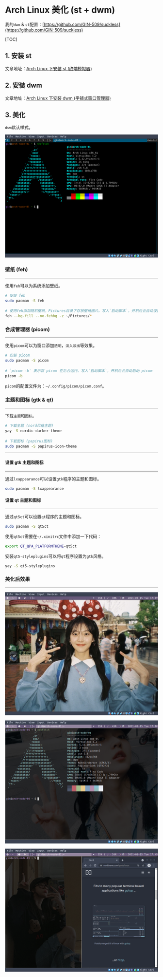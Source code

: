 # Arch Linux 美化 (st + dwm)

我的`dwm` & `st`配置：[https://github.com/GIN-509/suckless](https://github.com/GIN-509/suckless)

[TOC]

## 1. 安装 st

文章地址：[Arch Linux 下安装 st (终端模拟器)](https://blog.csdn.net/weixin_44335269/article/details/117848592?spm=1001.2014.3001.5501)

## 2. 安装 dwm

文章地址：[Arch Linux 下安装 dwm (平铺式窗口管理器)](https://blog.csdn.net/weixin_44335269/article/details/117886927?spm=1001.2014.3001.5501)


## 3. 美化

`dwm`默认样式。

![dwm-default](./images/dwm-default.png)

### 壁纸 (feh)

---

使用`feh`可以为系统添加壁纸。

```sh
# 安装 feh
sudo pacman -S feh

# 使用feh添加随机壁纸，Pictures目录下存放壁纸图片。写入`启动脚本`，开机后会自动设置壁纸
feh --bg-fill --no-fehbg -z ~/Pictures/*
```

### 合成管理器 (picom)

---

使用`picom`可以为窗口添加`透明`，`淡入淡出`等效果。

```sh
# 安装 picom
sudo pacman -S picom

# `picom -b` 表示将 picom 在后台运行。写入`启动脚本`，开机后会自动启动 picom
picom -b
```

`picom`的配置文件为：`~/.config/picom/picom.conf`。

### 主题和图标 (gtk & qt)

---

下载`主题`和`图标`。

```sh
# 下载主题 (nord风格主题)
yay -S nordic-darker-theme

# 下载图标 (papirus图标)
sudo pacman -S papirus-icon-theme
```

---

#### 设置 gtk 主题和图标

---

通过`lxappearance`可以设置`gtk`程序的主题和图标。

```sh
sudo pacman -S lxappearance
```

#### 设置 qt 主题和图标

---

通过`qt5ct`可以设置`qt`程序的主题和图标。

```sh
sudo pacman -S qt5ct
```

使用`qt5ct`需要在`~/.xinitrc`文件中添加一下代码：

```sh
export QT_QPA_PLATFORMTHEME=qt5ct
```

安装`qt5-styleplugins`可以将`qt`程序设置为`gtk`风格。

```sh
yay -S qt5-styleplugins
```

### 美化后效果

---

![dwm-beautify](./images/dwm-beautify.png)

![dwm-neofetch](./images/dwm-neofetch.png)

![dwm-chromium](./images/dwm-chromium.png)
